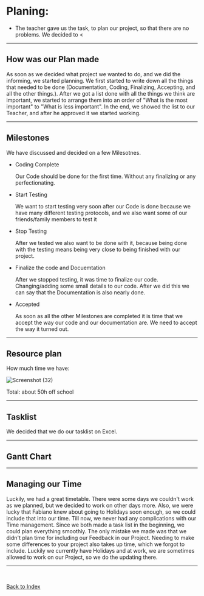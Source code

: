 # Planing: 

<ul><li> The teacher gave us the task, to plan our project, so that there are no problems. We decided to <</li></ul>

<hr>

## How was our Plan made

<p> As soon as we decided what project we wanted to do, and we did the informing, we started planning. We first started to write down all the things that needed to be done (Documentation, Coding, Finalizing, Accepting, and all the other things.). After we got a list done with all the things we think are important, we started to arrange them into an order of "What is the most important" to "What is less important". In the end, we showed the list to our Teacher, and after he approved it we started working.</p>

<hr>

## Milestones
We have discussed and decided on a few Milesotnes. 

<ul>
  <li> Coding Complete </li>
  <p> Our Code should be done for the first time. Without any finalizing or any perfectionating.</p>
  <li> Start Testing </li>
  <p> We want to start testing very soon after our Code is done because we have many different testing protocols, and we also want some of our friends/family members to test it</p>
  <li> Stop Testing </li>
  <p> After we tested we also want to be done with it, because being done with the testing means being very close to being finished with our project.</p>
  <li>Finalize the code and Docuemtation</li>
  <p> After we stopped testing, it was time to finalize our code. Changing/adding some small details to our code. After we did this we can say that the Documentation is also nearly done. </p>
  <li> Accepted </li>
  <p> As soon as all the other Milestones are completed it is time that we accept the way our code and our documentation are. We need to accept the way it turned out.</p>
  
</ul>


<hr>

## Resource plan 
How much time we have:

![Screenshot (32)](https://github.com/user-attachments/assets/39e88596-24ae-4d0a-bac9-46f394f95b9d)

Total: about 50h off school
<hr>

## Tasklist
We decided that we do our tasklist on Excel. 


<hr> 

## Gantt Chart 


<hr> 

## Managing our Time

<p> Luckily, we had a great timetable. There were some days we couldn't work as we planned, but we decided to work on other days more. Also, we were lucky that Fabiano knew about going to Holidays soon enough, so we could include that into our time. Till now, we never had any complications with our Time management. Since we both made a task list in the beginning, we could plan everything smoothly. The only mistake we made was that we didn't plan time for including our Feedback in our Project. Needing to make some differences to your project also takes up time, which we forgot to include. Luckily we currently have Holidays and at work, we are sometimes allowed to work on our Project, so we do the updating there. </p>

<hr>


<br>


[Back to Index](README.md)



